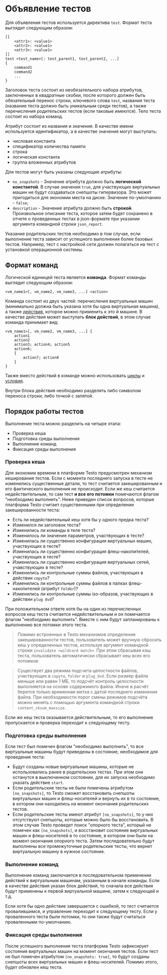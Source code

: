 # Объявление тестов

Для объявления тестов используется директива
`test`. Формат теста выглядит следующим образом:

```text
[[
	<attr1>: <value1>
	<attr2>: <value1>
	<attr3>: <value1>
]]
test <test_name>[: test_parent1, test_parent2, ...]
{
	command1
	command2
	...
}
```

Заголовок теста состоит из необязательного набора атрибутов, заключенных
в квадратные скобки, после которого должен быть обязательный перенос
строки, ключевого слова `test`, названия теста (название теста должно
быть уникальным среди тестов), а также перечисления родительских тестов
(если таковые имеются). Тело теста состоит из набора команд.

Атрибут состоит из названия и значения. В качестве имени используется
идентификатор, а в качестве значения могут выступать:

- числовая константа
- спецификатор количества памяти
- строка
- логическая константа
- группа вложенных атрибутов

Для тестов могут быть указаны следующие атрибуты:

- `no_snapshots` - Значение атрибута должно быть **логической
  константой**. В случае значения `true`, для участвующих
  виртуальных машин не будут создаваться снепшоты гипервизора. Это
  может пригодиться для экономии места на диске. Значение
  по-умолчанию - `false`;
- `description` - Значение атрибута должно быть **строкой**.
  Произвольное описание теста, которое затем будет сохранено в
  отчете о проведенных тестах в json-формате при указании аргумента
  командной строки `json_report`.

Указание родительских тестов необходимо в том случае, если выполнение
теста зависит от успешного выполнения более базовых тестов. Например,
тест с настройкой сети должен полагаться на тест с установкой
операционной системы.

## Формат команд

Логической единицей теста является **команда**. Формат команды выглядит
следующим образом:

```text
<vm_name1>[, vm_name2, vm_name3, ...] <action>
```

Команда состоит из двух частей: перечисления виртуальных машин
(минимально должна быть указана хотя бы одна виртуальная машина), а
также [действия](actions), которое можно
применить к это й машине. В качестве действия может выступать **блок
действий**, в этом случае команда принимает вид:

```text
<vm_name1>[, vm_name2, vm_name3, ...] {
	action1
	action2
	action3; action4; action5
	action6;
	{
		action7; action8
	}
}
```

Также вместо действий в команде можно использовать
[циклы](for) и [условия](if).

Внутри блока действия необходимо разделять либо символом переноса
строки, либо точкой с запятой.

## Порядок работы тестов

Выполнение теста можно разделить на четыре этапа:

- Проверка кеша
- Подготовка среды выполнения
- Выполнение команд
- Фиксация среды выполнения

### Проверка кеша

Для экономии времени в платформе Testo предусмотрен механизм кеширования
тестов. Если с момента последнего запуска в тесте не изменились
существенные детали, то тест считается закешированным и его фактического
выполнения не происходит. Если же кеш считается недействительным, то сам
тест **и все его потомки** помечаются флагом "необходимо выполнить".
Ниже приведен список вопросов, которые платформа Testo считает
существенными при определении закешированности теста:

- Есть ли недействительный кеш хотя бы у одного предка теста?
- Изменился ли заголовок теста?
- Изменились ли команды в теле теста?
- Изменилось ли значение параметров, участвующих в тесте?
- Изменилась ли существенно конфигурация виртуальных машин,
  участвующих в тесте?
- Изменилась ли существенно конфигурация флеш-накопителей,
  участвующих в тесте?
- Изменилась ли существенно конфигурация виртуальных сетей,
  учавствующих в тесте?
- Изменились ли контрольные суммы файлов, участвующих в действии
  `copyto`?
- Изменились ли контрольные суммы файлов в папках флеш-накопителей
  (атрибут `folder`)?
- Изменились ли контрольные суммы iso-образов, участвующих в действии `plug dvd`?

При положительном ответе хотя бы на один из перечисленных вопросов кеш
теста считается недействительным и он помечается флагом "необходимо
выполнить". Вместе с ним будут запланированы к выполнению все потомки
этого теста.

> Помимо встроенных в Testo механизмов определения закешированности
> тестов, пользователь может вручную сбросить кеш у определенных тестов,
> используя аргумент командной строки `invalidate <wildcard match>`. При
> этом сбрасывая кэш теста, пользователь автоматически сбрасывает кеш всех
> его потомков

> Существует два режима подсчета целостности файлов, участвующих в `copyto`, `folder` и `plug_dvd`.
> Если размер файла меньше или равен 1 МБ, то подсчёт контроль целостности выполняется на основе
> содержимого файла. Иначе в расчёт берется только временная метка с датой последнего изменения файла.
> При необходимости порог смены режимов подсчёта можно менять с помощью аргумента командной строки `content_cksum_maxsize`.

Если же кеш теста оказывается действительным, то его выполнение
пропускается и проверка переходит к следующему тесту.

### Подготовка среды выполнения

Если тест был помечен флагом "необходимо выполнить", то все
виртуальные машины будут приведены в состояние, необходимое для
проведения теста:

- Будут созданы новые виртуальные машины, которые не использовались
  ранее в родительских тестах. При этом они останутся в выключенном
  состоянии, для их запуска необходимо указать действие `start`.
- Если родительские тесты не были помечены атрибутом
  `[no_snapshots]`, то Testo сможет восстановить снепшоты
  виртуальных машин и флеш-носителей и вернуть их в то состояние, в
  котором они находились на момент окончания родительских тестов.
- Если родительские тесты имеют атрибут `[no_snapshots]`, то у них
  отсутствуют снепшоты, которые можно было бы восстановить. В этом
  случае Testo проведет поиск "опорного теста", который не помечен
  как `[no_snapshots]`, и восстановит состояние виртуальных машин и
  флеш-носителей в то состояние, в котором они были на момент
  окончания опорного теста. Затем последовательно будут выполнены
  все промежуточные родительские тесты, что вернет виртуальную
  машину в нужное состояние.

### Выполнение команд

Выполнение команд заключается в последовательном применении действий к
виртуальным машинам, указанным в начале команды. Если в качестве
действия указан блок действий, то сначала все действия будут применены к
первой виртуальной машине, затем к следующей и т.д.

Если хотя бы одно действие завершается с ошибкой, то тест считается
провалившимся, и управление переходит к следующему тесту. Если у
проваленного теста были потомки, то они также будут считаться
проваленными по-умолчанию.

### Фиксация среды выполнения

После успешного выполнения теста платформа Testo зафиксирует состояния
виртуальных машин на момент окончания тестов. Если тест не был помечен
атрибутом `[no_snapshots: true]`, то будут созданы снепшоты всех
виртуальных машин и флеш-носителей. Помимо этого, будет обновлен кеш
теста.
